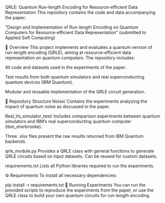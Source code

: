 QRLE: Quantum Run-length Encoding for Resource-efficient Data Representation
This repository contains the code and data accompanying the paper:

"Design and Implementation of Run-length Encoding on Quantum Computers for Resource-efficient Data Representation"
(submitted to Applied Soft Computing)

📄 Overview
This project implements and evaluates a quantum version of run-length encoding (QRLE), aiming at resource-efficient data representation on quantum computers. The repository includes:

All code and datasets used in the experiments of the paper.

Test results from both quantum simulators and real superconducting quantum devices (IBM Quantum).

Modular and reusable implementation of the QRLE circuit generation.

📁 Repository Structure
Noise/
Contains the experiments analyzing the impact of quantum noise as discussed in the paper.

Real_Vs_simulator_test/
Includes comparison experiments between quantum simulators and IBM’s real superconducting quantum computer (ibm_sherbrooke).

Three .xlsx files present the raw results returned from IBM Quantum backends.

qrle_module.py
Provides a QRLE class with general functions to generate QRLE circuits based on input datasets. Can be reused for custom datasets.

requirements.txt
Lists all Python libraries required to run the experiments.

⚙️ Requirements
To install all necessary dependencies:

pip install -r requirements.txt
🧪 Running Experiments
You can run the provided scripts to reproduce the experiments from the paper, or use the QRLE class to build your own quantum circuits for run-length encoding.


